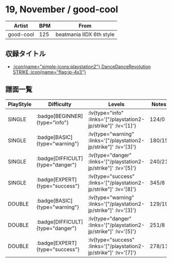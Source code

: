 # 19, November / good-cool

|Artist|BPM|From|
|------|---|----|
|good-cool|125|beatmania IIDX 6th style|

## 収録タイトル

- [ :icon{name="simple-icons:playstation2"} DanceDanceRevolution STRIKE :icon{name="flag:jp-4x3"} ](/playstation2-jp/strike)

## 譜面一覧

|PlayStyle|Difficulty|Levels|Notes|Movie|
|---------|----------|------|-----|-----|
|SINGLE| :badge[BEGINNER]{type="info"} | :lv{type="info" :links='["/playstation2-jp/strike"]' :lv='[1]'} |124/0||
|SINGLE| :badge[BASIC]{type="warning"} | :lv{type="warning" :links='["/playstation2-jp/strike"]' :lv='[3]'} |180/15||
|SINGLE| :badge[DIFFICULT]{type="danger"} | :lv{type="danger" :links='["/playstation2-jp/strike"]' :lv='[5]'} |240/21||
|SINGLE| :badge[EXPERT]{type="success"} | :lv{type="success" :links='["/playstation2-jp/strike"]' :lv='[8]'} |345/8||
|DOUBLE| :badge[BASIC]{type="warning"} | :lv{type="warning" :links='["/playstation2-jp/strike"]' :lv='[3]'} |129/19||
|DOUBLE| :badge[DIFFICULT]{type="danger"} | :lv{type="danger" :links='["/playstation2-jp/strike"]' :lv='[5]'} |251/8||
|DOUBLE| :badge[EXPERT]{type="success"} | :lv{type="success" :links='["/playstation2-jp/strike"]' :lv='[7]'} |278/11||
